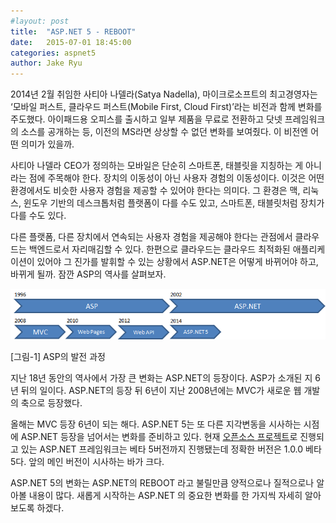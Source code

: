 ```yaml
---
#layout: post
title:  "ASP.NET 5 - REBOOT"
date:   2015-07-01 18:45:00
categories: aspnet5
author: Jake Ryu
---
```


2014년 2월 취임한 사티아 나델라(Satya Nadella), 마이크로소프트의 최고경영자는 ‘모바일 퍼스트, 클라우드 퍼스트(Mobile First, Cloud First)’라는 비전과 함께 변화를 주도했다. 아이패드용 오피스를 출시하고 일부 제품을 무료로 전환하고 닷넷 프레임워크의 소스를 공개하는 등, 이전의 MS라면 상상할 수 없던 변화를 보여줬다. 이 비전엔 어떤 의미가 있을까.

사티아 나델라 CEO가 정의하는 모바일은 단순히 스마트폰, 태블릿을 지칭하는 게 아니라는 점에 주목해야 한다. 장치의 이동성이 아닌 사용자 경험의 이동성이다. 이것은 어떤 환경에서도 비슷한 사용자 경험을 제공할 수 있어야 한다는 의미다. 그 환경은 맥, 리눅스, 윈도우 기반의 데스크톱처럼 플랫폼이 다를 수도 있고, 스마트폰, 태블릿처럼 장치가 다를 수도 있다. 

다른 플랫폼, 다른 장치에서 연속되는 사용자 경험을 제공해야 한다는 관점에서 클라우드는 백엔드로서 자리매김할 수 있다. 한편으로 클라우드는 클라우드 최적화된 애플리케이션이 있어야 그 진가를 발휘할 수 있는 상황에서 ASP.NET은 어떻게 바뀌어야 하고, 바뀌게 될까. 잠깐 ASP의 역사를 살펴보자.

![History of ASP](/assets/aspnet5/asp-history.png)

[그림-1] ASP의 발전 과정

지난 18년 동안의 역사에서 가장 큰 변화는 ASP.NET의 등장이다. ASP가 소개된 지 6년 뒤의 일이다. ASP.NET의 등장 뒤 6년이 지난 2008년에는 MVC가 새로운 웹 개발의 축으로 등장했다. 

올해는 MVC 등장 6년이 되는 해다. ASP.NET 5는 또 다른 지각변동을 시사하는 시점에 ASP.NET 등장을 넘어서는 변화를 준비하고 있다. 
현재 [오픈소스 프로젝트](https://github.com/aspnet/Home/)로 진행되고 있는 ASP.NET 프레임워크는 베타 5버전까지 진행됐는데 정확한 버전은 1.0.0 베타 5다. 앞의 메인 버전이 시사하는 바가 크다. 

ASP.NET 5의 변화는 ASP.NET의 REBOOT 라고 불릴만큼 양적으로나 질적으로나 알아볼 내용이 많다. 새롭게 시작하는 ASP.NET 의 중요한 변화를 한 가지씩 자세히 알아보도록 하겠다.
